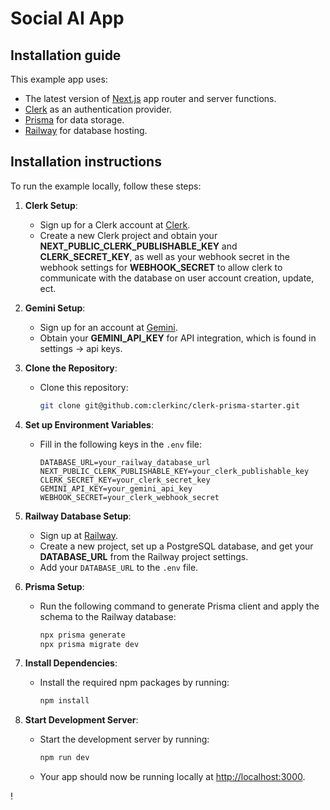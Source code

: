 # Social AI App


## Installation guide

This example app uses:

- The latest version of [Next.js](https://nextjs.org/) app router and server functions.
- [Clerk](https://clerk.dev?utm_source=github&utm_medium=starters&utm_campaign=prisma) as an authentication provider.
- [Prisma](https://www.prisma.io/) for data storage.
- [Railway](https://railway.app/new) for database hosting.

## Installation instructions

To run the example locally, follow these steps:

1. **Clerk Setup**: 
   - Sign up for a Clerk account at [Clerk](http://clerk.dev/?utm_source=github&utm_medium=starters&utm_campaign=prisma).
   - Create a new Clerk project and obtain your **NEXT_PUBLIC_CLERK_PUBLISHABLE_KEY** and **CLERK_SECRET_KEY**, as well as your webhook secret in the webhook settings for **WEBHOOK_SECRET** to allow clerk to communicate with the database on user account creation, update, ect.
   
2. **Gemini Setup**:
   - Sign up for an account at [Gemini](https://gemini.com/).
   - Obtain your **GEMINI_API_KEY** for API integration, which is found in settings -> api keys.
   
3. **Clone the Repository**:
   - Clone this repository:
     ```bash
     git clone git@github.com:clerkinc/clerk-prisma-starter.git
     ```
     
4. **Set up Environment Variables**:
   - Fill in the following keys in the `.env` file:
     ```plaintext
     DATABASE_URL=your_railway_database_url
     NEXT_PUBLIC_CLERK_PUBLISHABLE_KEY=your_clerk_publishable_key
     CLERK_SECRET_KEY=your_clerk_secret_key
     GEMINI_API_KEY=your_gemini_api_key
     WEBHOOK_SECRET=your_clerk_webhook_secret
     ```

5. **Railway Database Setup**:
   - Sign up at [Railway](https://railway.app/new).
   - Create a new project, set up a PostgreSQL database, and get your **DATABASE_URL** from the Railway project settings.
   - Add your `DATABASE_URL` to the `.env` file.

6. **Prisma Setup**:
   - Run the following command to generate Prisma client and apply the schema to the Railway database:
     ```bash
     npx prisma generate
     npx prisma migrate dev
     ```
   
7. **Install Dependencies**:
   - Install the required npm packages by running:
     ```bash
     npm install
     ```
     
8. **Start Development Server**:
   - Start the development server by running:
     ```bash
     npm run dev
     ```
   - Your app should now be running locally at [http://localhost:3000](http://localhost:3000).


!
